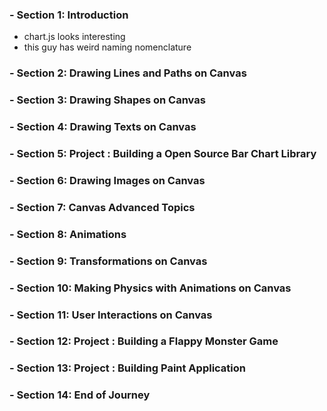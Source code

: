 ### - Section 1: Introduction

-   chart.js looks interesting
-   this guy has weird naming nomenclature

### - Section 2: Drawing Lines and Paths on Canvas

### - Section 3: Drawing Shapes on Canvas

### - Section 4: Drawing Texts on Canvas

### - Section 5: Project : Building a Open Source Bar Chart Library

### - Section 6: Drawing Images on Canvas

### - Section 7: Canvas Advanced Topics

### - Section 8: Animations

### - Section 9: Transformations on Canvas

### - Section 10: Making Physics with Animations on Canvas

### - Section 11: User Interactions on Canvas

### - Section 12: Project : Building a Flappy Monster Game

### - Section 13: Project : Building Paint Application

### - Section 14: End of Journey
